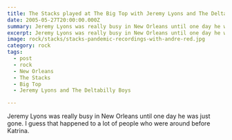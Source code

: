 ```yaml
---
title: The Stacks played at The Big Top with Jeremy Lyons and The Deltabilly Boys.
date: 2005-05-27T20:00:00.000Z
summary: Jeremy Lyons was really busy in New Orleans until one day he was just gone.
excerpt: Jeremy Lyons was really busy in New Orleans until one day he was just gone.
image: rock/stacks/stacks-pandemic-recordings-with-andre-red.jpg
category: rock
tags:
  - post
  - rock
  - New Orleans
  - The Stacks
  - Big Top
  - Jeremy Lyons and The Deltabilly Boys

---
```


Jeremy Lyons was really busy in New Orleans until one day he was just gone. I guess that happened to a lot of people who were around before Katrina.